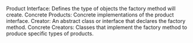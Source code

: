﻿Product Interface: Defines the type of objects the factory method will create.
Concrete Products: Concrete implementations of the product interface.
Creator: An abstract class or interface that declares the factory method.
Concrete Creators: Classes that implement the factory method to produce specific types of products.